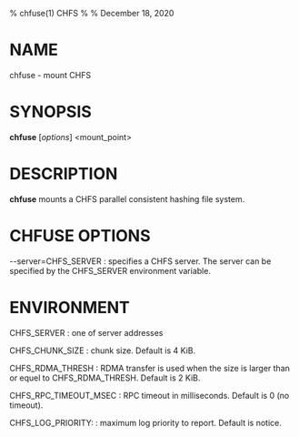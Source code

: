 % chfuse(1) CHFS
%
% December 18, 2020

# NAME
chfuse - mount CHFS

# SYNOPSIS
**chfuse** [_options_] <mount_point>

# DESCRIPTION
**chfuse** mounts a CHFS parallel consistent hashing file system.

# CHFUSE OPTIONS
\--server=CHFS_SERVER
: specifies a CHFS server.  The server can be specified by the CHFS_SERVER environment variable.

# ENVIRONMENT
CHFS_SERVER
: one of server addresses

CHFS_CHUNK_SIZE
: chunk size.  Default is 4 KiB.

CHFS_RDMA_THRESH
: RDMA transfer is used when the size is larger than or equel to CHFS_RDMA_THRESH.  Default is 2 KiB.

CHFS_RPC_TIMEOUT_MSEC
: RPC timeout in milliseconds.  Default is 0 (no timeout).

CHFS_LOG_PRIORITY:
: maximum log priority to report.  Default is notice.
